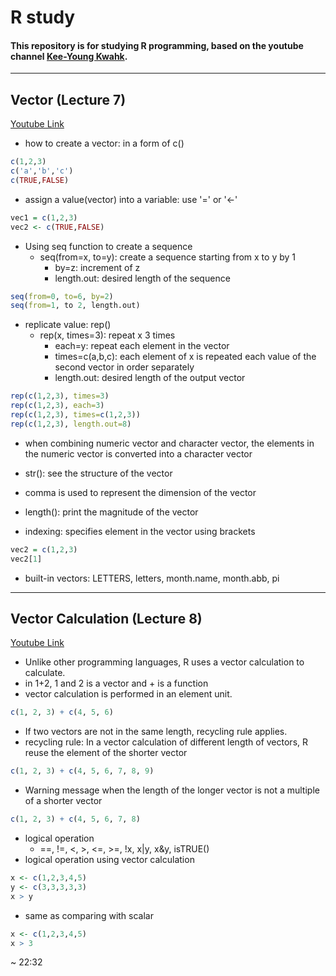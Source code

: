 # R study
#### This repository is for studying R programming, based on the youtube channel [Kee-Young Kwahk](https://www.youtube.com/watch?v=sL_Kc379r_4&list=PLY0OaF78qqGA42e0rXqBWCcF_C9Ib-T1x).
***
## Vector (Lecture 7)
[Youtube Link](https://www.youtube.com/watch?v=2xnhuPgM7sM&list=PLY0OaF78qqGA42e0rXqBWCcF_C9Ib-T1x&index=7)
* how to create a vector: in a form of c()
```R
c(1,2,3)
c('a','b','c')
c(TRUE,FALSE)
```
* assign a value(vector) into a variable: use '=' or '<-'
```R
vec1 = c(1,2,3)
vec2 <- c(TRUE,FALSE)
```

* Using seq function to create a sequence
    - seq(from=x, to=y): create a sequence starting from x to y by 1
        + by=z: increment of z
        + length.out: desired length of the sequence
```R
seq(from=0, to=6, by=2)
seq(from=1, to 2, length.out)
```
* replicate value: rep()
    - rep(x, times=3): repeat x 3 times
        + each=y: repeat each element in the vector
        + times=c(a,b,c): each element of x is repeated each value of the second vector in order separately
        + length.out: desired length of the output vector
```R
rep(c(1,2,3), times=3)
rep(c(1,2,3), each=3)
rep(c(1,2,3), times=c(1,2,3))
rep(c(1,2,3), length.out=8)
```
* when combining numeric vector and character vector, the elements in the numeric vector is converted into a character vector

* str(): see the structure of the vector
* comma is used to represent the dimension of the vector

* length(): print the magnitude of the vector

* indexing: specifies element in the vector using brackets 
```R
vec2 = c(1,2,3)
vec2[1]
```

* built-in vectors: LETTERS, letters, month.name, month.abb, pi

***

## Vector Calculation (Lecture 8)
[Youtube Link](https://www.youtube.com/watch?v=VhctpYMyVrM&t=800s)
* Unlike other programming languages, R uses a vector calculation to calculate.
* in 1+2, 1 and 2 is a vector and + is a function
* vector calculation is performed in an element unit.
```R
c(1, 2, 3) + c(4, 5, 6)
```
* If two vectors are not in the same length, recycling rule applies.
* recycling rule: In a vector calculation of different length of vectors, R reuse the element of the shorter vector
```R
c(1, 2, 3) + c(4, 5, 6, 7, 8, 9)
```
* Warning message when the length of the longer vector is not a multiple of a shorter vector
```R
c(1, 2, 3) + c(4, 5, 6, 7, 8)
```
* logical operation
    + ==, !=, <, >, <=, >=, !x, x|y, x&y, isTRUE()
* logical operation using vector calculation
```R
x <- c(1,2,3,4,5)
y <- c(3,3,3,3,3)
x > y
```
* same as comparing with scalar
```R
x <- c(1,2,3,4,5)
x > 3
```
~ 22:32